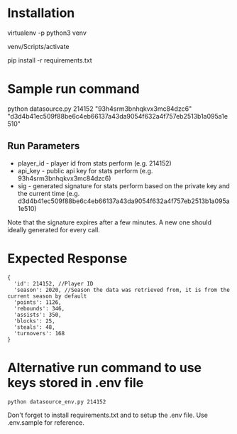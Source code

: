 # Installation

virtualenv -p python3 venv

venv/Scripts/activate

pip install -r requirements.txt

# Sample run command

python datasource.py 214152 "93h4srm3bnhqkvx3mc84dzc6" "d3d4b41ec509f88be6c4eb66137a43da9054f632a4f757eb2513b1a095a1e510"

## Run Parameters
- player_id - player id from stats perform (e.g. 214152)
- api_key - public api key for stats perform (e.g. 93h4srm3bnhqkvx3mc84dzc6)
- sig - generated signature for stats perform based on the private key and the current time (e.g. d3d4b41ec509f88be6c4eb66137a43da9054f632a4f757eb2513b1a095a1e510)

Note that the signature expires after a few minutes. A new one should ideally generated for every call.

# Expected Response
```
{
  'id': 214152, //Player ID
  'season': 2020, //Season the data was retrieved from, it is from the current season by default
  'points': 1126, 
  'rebounds': 346, 
  'assists': 350, 
  'blocks': 25, 
  'steals': 48, 
  'turnovers': 168
}
```

# Alternative run command to use keys stored in .env file
``` python datasource_env.py 214152 ```

Don't forget to install requirements.txt and to setup the .env file. Use .env.sample for reference.
